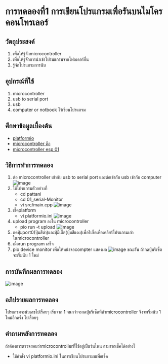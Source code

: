 # การทดลองที่1 การเขียนโปรแกรมเพื่อรันบนไมโครคอนโทรเลอร์

## วัตถุประสงค์
1. เพื่อให้รู้จักmicrocontroller
2. เพื่อให้รู้จักการนำเข้าโปรมแกรมจากโฟลเดอร์อื่น
3. รู้จักโปรแกรมการนับ
## อุปกรณ์ที่ใช้
1. microcontroller
2. usb to serial port
3. usb
4. computer or notbook ไว้เขียนโปรแกรม
## ศึกษาข้อมูลเบื้องต้น
* [platformio](https://platformio.org/)
* [microcontroller คือ](https://thiti.dev/blog/28/)
* [microcontroller esp 01](http://fitrox.lnwshop.com/article/28/esp8266-ตอนที่-1-รู้จักกับ-esp8266)
## วิธีการทำการทดลอง
1. ต่อ microcontroller เข้ากับ usb to serial port และต่อเข้ากับ usb เข้ากับ computer
![image](https://user-images.githubusercontent.com/80880831/112258531-3b6fce00-8c99-11eb-96a2-7f1c3798b29f.jpeg)
2. ใช้โปรแกรมตัวอย่างที่
   * cd pattani
   * cd 01_serial-Monitor
   * vi src/main.cpp
![image](https://user-images.githubusercontent.com/80880831/112255367-9f43c800-8c94-11eb-899c-66359b315487.jpeg)
3. เช็คplatform
   * vi platformio.ini
![image](https://user-images.githubusercontent.com/80880831/112255508-ea5ddb00-8c94-11eb-9c64-3dcff4c8d308.jpeg)
4. upload program ลงใน microcontroller
   * pio run -t upload
![image](https://user-images.githubusercontent.com/80880831/112258737-9275a300-8c99-11eb-8560-60dc93eb9ce0.jpeg)
5. กดปุ่มport0(ปุ่มสีดำ)และปุ่มีเซ็ต(ปุ่มสีแดง)เพื่อรีเซ็ตเพื่อเคลียร์โปรแกรมเก่าในmicrocontroller
6. เมื่อrun program เสร็จ
7. pio device monitor เพื่อให้หน้าจอcompter แสดงผล 
![image](https://user-images.githubusercontent.com/80880831/112258852-ca7ce600-8c99-11eb-9367-a359d09ed5de.jpeg)
ขณะรัน ถ้ากดปุ่มรีเซ็ต จะเริ่มนับ 1 ใหม่
## การบันทึกผลการทดลอง
![image](https://user-images.githubusercontent.com/80880831/112209687-4d774f80-8c4c-11eb-8c5e-4d5aab8e82e0.jpeg)
## อภิปรายผลการทดลอง
โปรแกรมจะนับเลขไปเรื่อยๆ เริ่มจาก 1 จนกว่าจะกดปุ่มรีเซ็ตที่ตัวmicrocontroller จึงจะเริ่มนับ 1 ใหม่อีกครั้ง ไปเรื่อยๆ
## คำถามหลังการทดลอง
ถ้าต้องการตรวจสอบว่าmicrocontrollerที่ใช้อยู่เป็นร่นไหน สามารถเช็คได้อย่างไ
 * ใช้คำสั่ง vi platformio.ini ในการเขียนโปรแกรมมเพื่อเช็ค
